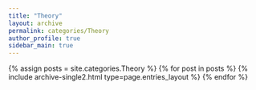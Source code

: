 ```yaml
---
title: "Theory"
layout: archive
permalink: categories/Theory
author_profile: true
sidebar_main: true
---
```


{% assign posts = site.categories.Theory %}
{% for post in posts %} {% include archive-single2.html type=page.entries_layout %} {% endfor %}
